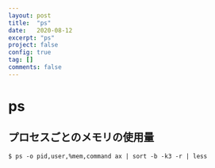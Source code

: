 ```yaml
---
layout: post
title:  "ps"
date:   2020-08-12
excerpt: "ps"
project: false
config: true
tag: []
comments: false
---
```


# ps

## プロセスごとのメモリの使用量

```console
$ ps -o pid,user,%mem,command ax | sort -b -k3 -r | less
```

